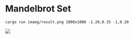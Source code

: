 Mandelbrot Set
====

```
cargo run imaeg/result.png 1000x1000 -1.20,0.35 -1,0.20
```

![](./imageg/result.png)

